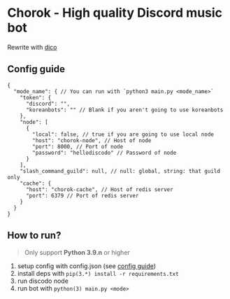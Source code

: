 # Chorok - High quality Discord music bot
Rewrite with [dico](https://github.com/dico-api/dico)

## Config guide
```json5
{
  "mode_name": { // You can run with `python3 main.py <mode_name>`
    "token": {
      "discord": "",
      "koreanbots": "" // Blank if you aren't going to use koreanbots
    },
    "node": [
      {
        "local": false, // true if you are going to use local node
        "host": "chorok-node", // Host of node
        "port": 8000, // Port of node
        "password": "hellodiscodo" // Password of node
      }
    ],
    "slash_command_guild": null, // null: global, string: that guild only
    "cache": {
      "host": "chorok-cache", // Host of redis server
      "port": 6379 // Port of redis server
    }
  }
}
```

## How to run?
> Only support **Python 3.9.n** or higher
1. setup config with config.json (see [config guide](#config-guide))
2. install deps with `pip(3.*) install -r requirements.txt`
3. run discodo node
4. run bot with `python(3) main.py <mode>`
